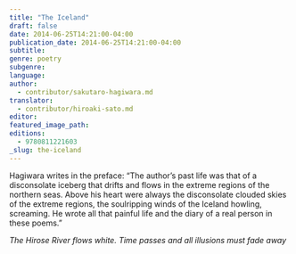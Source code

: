 ```yaml
---
title: "The Iceland"
draft: false
date: 2014-06-25T14:21:00-04:00
publication_date: 2014-06-25T14:21:00-04:00
subtitle:
genre: poetry
subgenre:
language:
author:
  - contributor/sakutaro-hagiwara.md
translator:
  - contributor/hiroaki-sato.md
editor:
featured_image_path:
editions:
  - 9780811221603
_slug: the-iceland
---
```


Hagiwara writes in the preface: “The author’s past life was that of a disconsolate iceberg that drifts and flows in the extreme regions of the northern seas. Above his heart were always the disconsolate clouded skies of the extreme regions, the soulripping winds of the Iceland howling, screaming. He wrote all that painful life and the diary of a real person in these poems.”

_The Hirose River flows white.
Time passes and all illusions must fade away_

